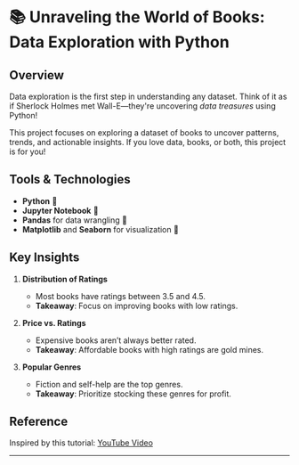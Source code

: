 # 📚 Unraveling the World of Books: Data Exploration with Python

## Overview
Data exploration is the first step in understanding any dataset. Think of it as if Sherlock Holmes met Wall-E—they're uncovering *data treasures* using Python! 

This project focuses on exploring a dataset of books to uncover patterns, trends, and actionable insights. If you love data, books, or both, this project is for you!

## Tools & Technologies
- **Python** 🐍
- **Jupyter Notebook** 📓
- **Pandas** for data wrangling 🧹
- **Matplotlib** and **Seaborn** for visualization 🎨

## Key Insights
1. **Distribution of Ratings**
   - Most books have ratings between 3.5 and 4.5. 
   - **Takeaway**: Focus on improving books with low ratings.

2. **Price vs. Ratings**
   - Expensive books aren’t always better rated.
   - **Takeaway**: Affordable books with high ratings are gold mines.

3. **Popular Genres**
   - Fiction and self-help are the top genres.
   - **Takeaway**: Prioritize stocking these genres for profit.

## Reference
Inspired by this tutorial: [YouTube Video](https://www.youtube.com/watch?v=rAI4ITRMkTY&list=PLTsu3dft3CWhLHbHTTzvG3Vx8XDWemG17&index=1)

---
